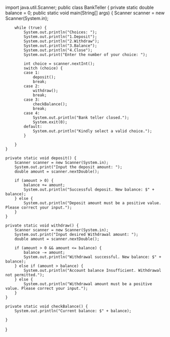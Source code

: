 import java.util.Scanner;
public class BankTeller {
    private static double balance = 0;
    public static void main(String[] args) {
         Scanner scanner = new Scanner(System.in);
        
        while (true) {
            System.out.println("Choices: ");
            System.out.println("1.Deposit");
            System.out.println("2.Withdraw");
            System.out.println("3.Balance");
            System.out.println("4.Close");
            System.out.print("Enter the number of your choice: ");

            int choice = scanner.nextInt();
            switch (choice) {
            case 1:
                deposit();
                break;
            case 2:
                withdraw();
                break;
            case 3:
                checkBalance();
                break;
            case 4:
                System.out.println("Bank teller closed.");
                System.exit(0);
            default:
                System.out.println("Kindly select a valid choice.");
            }

        }
    }

    private static void deposit() {
        Scanner scanner = new Scanner(System.in);
        System.out.print("Input the deposit amount: ");
        double amount = scanner.nextDouble();

        if (amount > 0) {
            balance += amount;
            System.out.println("Successful deposit. New balance: $" + balance);
        } else {
            System.out.println("Deposit amount must be a positive value. Please correct your input.");
        }
    }

    private static void withdraw() {
        Scanner scanner = new Scanner(System.in);
        System.out.print("Input desired Withdrawal amount: ");
        double amount = scanner.nextDouble();

        if (amount > 0 && amount <= balance) {
            balance -= amount;
            System.out.println("Withdrawal successful. New balance: $" + balance);
        } else if (amount > balance) {
            System.out.println("Account balance Insufficient. Withdrawal not permitted.");
        } else {
            System.out.println("Withdrawal amount must be a positive value. Please correct your input.");
        }
    }

    private static void checkBalance() {
        System.out.println("Current balance: $" + balance);

    }
}
